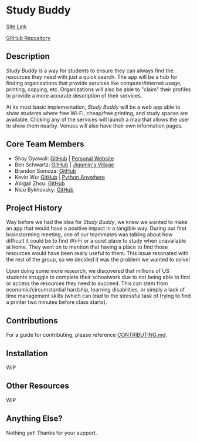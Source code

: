 <!-- markdownlint-disable -->
<!-- textlint-disable -->

# Study Buddy

[Site Link](https://dolphin-app-tj6ou.ondigitalocean.app/)

[GitHub Repository](https://github.com/agiledev-students-fall2022/final-project-team-study-buddy)

## Description

_Study Buddy_ is a way for students to ensure they can always find the resources they need with just a quick search. The app
will be a hub for finding organizations that provide services like computer/internet usage, printing, copying, etc.
Organizations will also be able to "claim" their profiles to provide a more accurate description of their services.

At its most basic implementation, _Study Buddy_ will be a web app able to show students where free Wi-Fi, cheap/free
printing, and study spaces are available. Clicking any of the services will launch a map that allows the user to show them
nearby. Venues will also have their own information pages.

## Core Team Members

- Shay Gyawali: [GitHub](https://github.com/shaygyawali) | [Personal Website](http://shaygyawali.me)
- Ben Schwartz: [GitHub](https://github.com/bls1999) | [Jiggmin's Village](https://jiggmin2.com/)
- Brandon Somoza: [GitHub](https://github.com/BrandonSomoza)
- Kevin Wu: [GitHub](https://github.com/kevin1289) | [Python Anywhere](https://kevinwu.pythonanywhere.com/)
- Abigail Zhou: [GitHub](https://github.com/abigailzhou03)
- Nico Bykhovsky: [GitHub](https://github.com/Bykho-git)

## Project History

Way before we had the idea for _Study Buddy_, we knew we wanted to make an app that would have a positive impact in a
tangible way. During our first brainstorming meeting, one of our teammates was talking about how difficult it could be to
find Wi-Fi or a quiet place to study when unavailable at home. They went on to mention that having a place to find those
resources would have been really useful to them. This issue resonated with the rest of the group, so we decided it was the
problem we wanted to solve!

Upon doing some more research, we discovered that millions of US students struggle to complete their schoolwork due to not
being able to find or access the resources they need to succeed. This can stem from economic/circumstantial hardship,
learning disabilities, or simply a lack of time management skills (which can lead to the stressful task of trying to find a
printer two minutes before class starts).

## Contributions

For a guide for contributing, please reference [CONTRIBUTING.md](https://github.com/agiledev-students-fall2022/final-project-team-study-buddy/blob/master/CONTRIBUTING.md).

## Installation

WIP

## Other Resources

WIP

## Anything Else?

Nothing yet! Thanks for your support.
